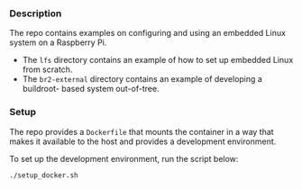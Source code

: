 ### Description

The repo contains examples on configuring and using an embedded Linux system
on a Raspberry Pi.

* The `lfs` directory contains an example of how to set up embedded Linux from
    scratch.
* The `br2-external` directory contains an example of developing a buildroot-
    based system out-of-tree.

### Setup

The repo provides a `Dockerfile` that mounts the container in a way that makes
it available to the host and provides a development environment.

To set up the development environment, run the script below:

`./setup_docker.sh`
